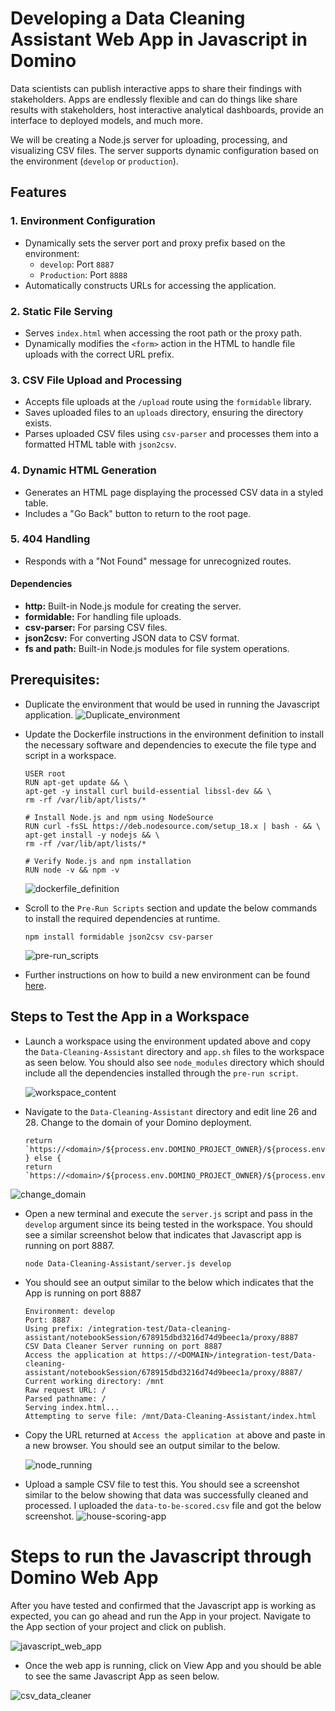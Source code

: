 # Developing a Data Cleaning Assistant Web App in Javascript in Domino

Data scientists can publish interactive apps to share their findings with stakeholders. Apps are endlessly flexible and can do things like share results with stakeholders, host interactive analytical dashboards, provide an interface to deployed models, and much more.

We will be creating a Node.js server for uploading, processing, and visualizing CSV files. The server supports dynamic configuration based on the environment (`develop` or `production`).

## Features

### 1. Environment Configuration
- Dynamically sets the server port and proxy prefix based on the environment:
    - `develop`: Port `8887`
    - `Production`: Port `8888`
- Automatically constructs URLs for accessing the application.

### 2. Static File Serving
- Serves `index.html` when accessing the root path or the proxy path.
- Dynamically modifies the `<form>` action in the HTML to handle file uploads with the correct URL prefix.

### 3. CSV File Upload and Processing
- Accepts file uploads at the `/upload` route using the `formidable` library.
- Saves uploaded files to an `uploads` directory, ensuring the directory exists.
- Parses uploaded CSV files using `csv-parser` and processes them into a formatted HTML table with `json2csv`.

### 4. Dynamic HTML Generation
- Generates an HTML page displaying the processed CSV data in a styled table.
- Includes a "Go Back" button to return to the root page.

### 5. 404 Handling
- Responds with a "Not Found" message for unrecognized routes.

#### Dependencies
- **http:** Built-in Node.js module for creating the server.
- **formidable:** For handling file uploads.
- **csv-parser:** For parsing CSV files.
- **json2csv:** For converting JSON data to CSV format.
- **fs and path:** Built-in Node.js modules for file system operations.

## Prerequisites:

- Duplicate the environment that would be used in running the Javascript application.
 ![Duplicate_environment](images/duplicate_environment.png)

- Update the Dockerfile instructions in the environment definition to install the necessary software and dependencies to execute the file type and script in a workspace.

    ````
    USER root
    RUN apt-get update && \
    apt-get -y install curl build-essential libssl-dev && \
    rm -rf /var/lib/apt/lists/*
    
    # Install Node.js and npm using NodeSource
    RUN curl -fsSL https://deb.nodesource.com/setup_18.x | bash - && \
    apt-get install -y nodejs && \
    rm -rf /var/lib/apt/lists/*
    
    # Verify Node.js and npm installation
    RUN node -v && npm -v
    ````
  ![dockerfile_definition](images/dockerfile_data_cleaner.png)
- Scroll to the `Pre-Run Scripts` section and update the below commands to install the required dependencies at runtime.
    ````
    npm install formidable json2csv csv-parser
    ````
  ![pre-run_scripts](images/pre-run-scripts.png)

- Further instructions on how to build a new environment can be found [here](https://docs.dominodatalab.com/en/5.11/user_guide/5dd2c1/edit-environment-definition/).

## Steps to Test the App in a Workspace

-  Launch a workspace using the environment updated above and copy the `Data-Cleaning-Assistant` directory and `app.sh` files to the workspace as seen below. You should also see `node_modules` directory which should include all the dependencies installed through the `pre-run script`.

   ![workspace_content](images/workspace_content.png)
  - Navigate to the `Data-Cleaning-Assistant` directory and edit line 26 and 28. Change <domain> to the domain of your Domino deployment.

      ```
      return `https://<domain>/${process.env.DOMINO_PROJECT_OWNER}/${process.env.DOMINO_PROJECT_NAME}/notebookSession/${process.env.DOMINO_RUN_ID}/proxy/${PORT}/`;
    } else {
      return `https://<domain>/${process.env.DOMINO_PROJECT_OWNER}/${process.env.DOMINO_PROJECT_NAME}/r/notebookSession/${process.env.DOMINO_RUN_ID}/`;
      ```
  ![change_domain](images/change-domain.png)

- Open a new terminal and execute the `server.js` script and pass in the `develop` argument since its being tested in the workspace. You should see a similar screenshot below that indicates that Javascript app is running on port 8887.
  
    `node Data-Cleaning-Assistant/server.js develop`

- You should see an output similar to the below which indicates that the App is running on port 8887
  
  ````
  Environment: develop
  Port: 8887
  Using prefix: /integration-test/Data-cleaning-assistant/notebookSession/678915dbd3216d74d9beec1a/proxy/8887
  CSV Data Cleaner Server running on port 8887
  Access the application at https://<DOMAIN>/integration-test/Data-cleaning-assistant/notebookSession/678915dbd3216d74d9beec1a/proxy/8887/
  Current working directory: /mnt
  Raw request URL: /
  Parsed pathname: /
  Serving index.html...
  Attempting to serve file: /mnt/Data-Cleaning-Assistant/index.html
  ````
- Copy the URL returned at `Access the application at` above and paste in a new browser. You should see an output similar to the below.

  ![node_running](images/csv-data-cleaner.png)
 
- Upload a sample CSV file to test this. You should see a screenshot similar to the below showing that data was successfully cleaned and processed. I uploaded the `data-to-be-scored.csv` file and got the below screenshot.
  ![house-scoring-app](images/house-scoring.png)


# Steps to run the Javascript through Domino Web App

After you have tested and confirmed that the Javascript app is working as expected, you can go ahead and run the App in your project. Navigate to the App section of your project and click on publish.

![javascript_web_app](images/javascript_web-app.png)

- Once the web app is running, click on View App and you should be able to see the same Javascript App as seen below.

![csv_data_cleaner](images/csv-data-cleaner.png)